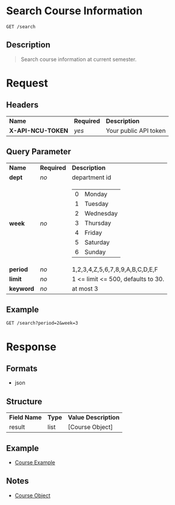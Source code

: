 # Search Course Information

```
GET /search
```

## Description
> Search course information at current semester.

# Request
## Headers
<table>
  <tr>
    <td><b>Name</b></td>
    <td><b>Required</b></td>
    <td><b>Description</b></td>
  </tr>
  <tr>
    <td><b>X-API-NCU-TOKEN</b></td>
    <td><i>yes</i></td>
    <td>Your public API token</td>
  </tr>
</table>

## Query Parameter
<table>
  <tr>
    <td><b>Name</b></td>
    <td><b>Required</b></td>
    <td><b>Description</b></td>
  </tr>
  <tr>
	<td><b>dept</b></td>
	<td><i>no</i></td>
	<td>department id</td>
  </tr>
  <tr>
	<td><b>week</b></td>
	<td><i>no</i></td>
	<td>
		<table>
			<tr>
				<td>0</td>
				<td>Monday</td>
			</tr>
			<tr>
				<td>1</td>
				<td>Tuesday</td>
			</tr>
			<tr>
				<td>2</td>
				<td>Wednesday</td>
			</tr>
			<tr>
				<td>3</td>
				<td>Thursday</td>
			</tr>
			<tr>
				<td>4</td>
				<td>Friday</td>
			</tr>
			<tr>
				<td>5</td>
				<td>Saturday</td>
			</tr>
			<tr>
				<td>6</td>
				<td>Sunday</td>
			</tr>
		</table>
	</td>
  </tr>
  <tr>
	<td><b>period</b></td>
	<td><i>no</i></td>
	<td>1,2,3,4,Z,5,6,7,8,9,A,B,C,D,E,F</td>
  </tr>
  <tr>
	<td><b>limit</b></td>
	<td><i>no</i></td>
	<td>1 &lt;= limit &lt;= 500, defaults to 30.</td>
  </tr>
  <tr>
	<td><b>keyword</b></td>
	<td><i>no</i></td>
	<td>at most 3</td>
  </tr>
</table>

## Example
```
GET /search?period=2&week=3
```

# Response

## Formats
- json

## Structure
<table>
    <tr>
		<td><b>Field Name</b></td>
		<td><b>Type</b></td>
		<td><b>Value Description</b></td>
	</tr>
    <tr>
        <td>result</td>
        <td>list</td>
        <td>[Course Object]</td>
    </tr>
</table>

## Example
- [Course Example](../course/course.md#example-1)

## Notes
- [Course Object](../course/course.md#structure)